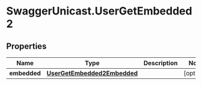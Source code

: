 # SwaggerUnicast.UserGetEmbedded2

## Properties

Name | Type | Description | Notes
------------ | ------------- | ------------- | -------------
**embedded** | [**UserGetEmbedded2Embedded**](UserGetEmbedded2Embedded.md) |  | [optional] 


